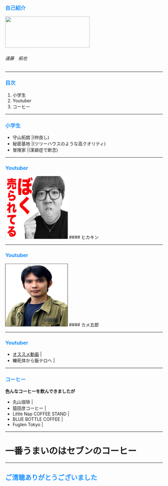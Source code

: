 
### <font color="DodgerBlue">自己紹介</font>

<img src=https://bytebucket.org/u_nation/p-reifiedtypeparameters/raw/85b924af1ffe227dff7df8949ffa1a2f49acb45d/assets/logomark.png width=270px height=100px>

###### 遠藤　拓也

---

### <font color="DodgerBlue">目次</font>

1. 小学生
2. Youtuber
3. コーヒー

---

### <font color="DodgerBlue">小学生</font>

- 守山拓朗 |(仲良し)
- 秘密基地 |(ツリーハウスのような高クオリティ)
- 冒険家 |(潔癖症で断念)

---

### <font color="DodgerBlue">Youtuber</font>

<img src=https://raw.githubusercontent.com/u-nation/self-intro/master/assets/hikakin.jpeg width=200px height=200px>
#### ヒカキン

---

### <font color="DodgerBlue">Youtuber</font>

<img src=https://raw.githubusercontent.com/u-nation/self-intro/master/assets/pic_kamegoro_main.jpg width=200px height=200px>
#### カメ五郎 

---

### <font color="DodgerBlue">Youtuber</font>

- [オススメ動画](https://youtu.be/u6SRxUfYahQ) |
- 轢死体から飯テロへ |


---

### <font color="DodgerBlue">コーヒー</font>
**色んなコーヒーを飲んできましたが**

- 丸山珈琲 |
- 猿田彦コーヒー |
- Little Nap COFFEE STAND |
- BLUE BOTTLE COFFEE |
- Fuglen Tokyo |

---

# 一番うまいのはセブンのコーヒー

---

## <font color="DodgerBlue">ご清聴ありがとうございました</font>
